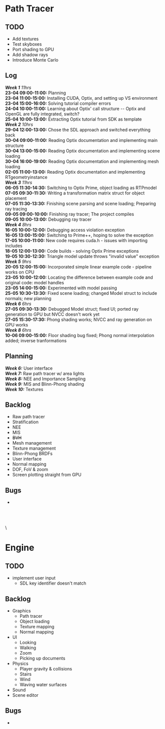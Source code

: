 # Path Tracer
## TODO
- Add textures  
- Test skyboxes  
- Port shading to GPU  
- Add shadow rays  
- Introduce Monte Carlo  

## Log
***Week 1*** *11hrs*  
**23-04 09:00-11:00:** Planning  
**23-04 11:00-15:00:** Installing CUDA, Optix, and setting up VS environment  
**23-04 15:00-16:00:** Solving tutorial compiler errors  
**24-04 10:00-11:00:** Learning about Optix' call structure -- Optix and OpenGL are fully integrated, switch?  
**25-04 10:00-13:00:** Extracting Optix tutorial from SDK as template  
***Week 2*** *10hrs*  
**29-04 12:00-13:00:** Chose the SDL approach and switched everything back  
**30-04 09:00-11:00:** Reading Optix documentation and implementing main structure  
**30-04 13:00-15:00:** Reading Optix documentation and implementing scene loading  
**30-04 16:00-19:00:** Reading Optix documentation and implementing mesh loading  
**02-05 11:00-13:00:** Reading Optix documentation and implementing RTgeometryinstance  
***Week 3*** *11hrs*  
**06-05 11:30-14:30:** Switching to Optix Prime, object loading as RTPmodel  
**07-05 09:30-11:30:** Writing a transformation matrix struct for object placement  
**07-05 11:30-13:30:** Finishing scene parsing and scene loading; Preparing ray tracing  
**09-05 09:00-10:00:** Finishing ray tracer; The project compiles  
**09-05 10:00-13:00:** Debugging ray tracer  
***Week 4*** *8hrs*  
**16-05 10:00-12:00:** Debugging access violation exception  
**16-05 13:00-15:00:** Switching to Prime++, hoping to solve the exception  
**17-05 10:00-11:00:** New code requires cuda.h - issues with importing includes  
**18-05 12:00-13:00:** Code builds - solving Optix Prime exceptions  
**19-05 10:30-12:30:** Triangle model update throws "invalid value" exception  
***Week 5*** *9hrs*  
**20-05 12:00-15:00:** Incorporated simple linear example code - pipeline works on CPU  
**23-05 10:00-12:00:** Locating the difference between example code and original code: model handles  
**23-05 14:00-15:00:** Experimented with model passing  
**25-05 10:30-13:30:** Fixed scene loading; changed Model struct to include normals; new planning  
***Week 6*** *6hrs*  
**27-05 09:30-13:30:** Debugged Model struct; fixed UI; ported ray generation to GPU but NVCC doesn't work yet  
**27-05 15:30-17:30:** Phong shading works; NVCC and ray generation on GPU works  
***Week 8*** *6hrs*  
**10-06 09:00-15:00:** Floor shading bug fixed; Phong normal interpolation added; inverse tranformations  

## Planning
***Week 6:*** User interface  
***Week 7:*** Raw path tracer w/ area lights  
***Week 8:*** NEE and Importance Sampling  
***Week 9:*** MIS and Blinn-Phong shading  
***Week 10:*** Textures  

## Backlog
 - Raw path tracer  
 - Stratification  
 - NEE  
 - MIS  
 - ~~BVH~~  
 - Mesh management  
 - Texture management  
 - Blinn-Phong BRDFs  
 - User interface  
 - Normal mapping  
 - DOF, FoV & zoom  
 - Screen plotting straight from GPU

## Bugs
 -

\
\
\
\

# Engine
## TODO
 - implement user input
	- SDL key identifier doesn't match

## Backlog
 - Graphics  
	- Path tracer  
	- Object loading  
	- Texture mapping  
	- Normal mapping  
 - UI  
	- Looking  
	- Walking  
	- Zoom  
	- Picking up documents  
 - Physics  
	- Player gravity & collisions  
	- Stairs  
	- Wind  
	- Waving water surfaces  
 - Sound  
 - Scene editor  

## Bugs
 - 
